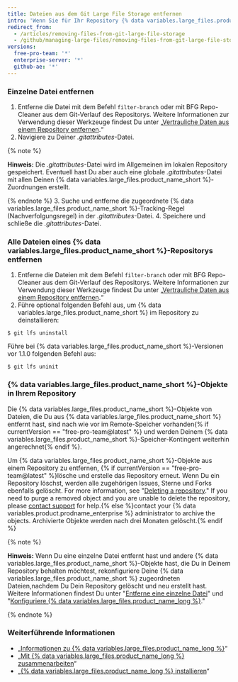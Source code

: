 ```yaml
---
title: Dateien aus dem Git Large File Storage entfernen
intro: 'Wenn Sie für Ihr Repository {% data variables.large_files.product_name_short %} eingerichtet haben, können Sie alle oder einen Teil der Dateien aus {% data variables.large_files.product_name_short %} entfernen.'
redirect_from:
  - /articles/removing-files-from-git-large-file-storage
  - /github/managing-large-files/removing-files-from-git-large-file-storage
versions:
  free-pro-team: '*'
  enterprise-server: '*'
  github-ae: '*'
---
```


### Einzelne Datei entfernen

1.  Entferne die Datei mit dem Befehl `filter-branch` oder mit BFG Repo-Cleaner aus dem Git-Verlauf des Repositorys. Weitere Informationen zur Verwendung dieser Werkzeuge findest Du unter „[Vertrauliche Daten aus einem Repository entfernen](/articles/removing-sensitive-data-from-a-repository).“
2. Navigiere zu Deiner *.gitattributes*-Datei.

  {% note %}

  **Hinweis:** Die *.gitattributes*-Datei wird im Allgemeinen im lokalen Repository gespeichert. Eventuell hast Du aber auch eine globale *.gitattributes*-Datei mit allen Deinen {% data variables.large_files.product_name_short %}-Zuordnungen erstellt.

  {% endnote %}
3. Suche und entferne die zugeordnete {% data variables.large_files.product_name_short %}-Tracking-Regel (Nachverfolgungsregel) in der *.gitattributes*-Datei.
4. Speichere und schließe die *.gitattributes*-Datei.

### Alle Dateien eines {% data variables.large_files.product_name_short %}-Repositorys entfernen

1. Entferne die Dateien mit dem Befehl `filter-branch` oder mit BFG Repo-Cleaner aus dem Git-Verlauf des Repositorys. Weitere Informationen zur Verwendung dieser Werkzeuge findest Du unter „[Vertrauliche Daten aus einem Repository entfernen](/articles/removing-sensitive-data-from-a-repository).“
2. Führe optional folgenden Befehl aus, um {% data variables.large_files.product_name_short %} im Repository zu deinstallieren:
  ```shell
  $ git lfs uninstall
  ```
  Führe bei {% data variables.large_files.product_name_short %}-Versionen vor 1.1.0 folgenden Befehl aus:
  ```shell
  $ git lfs uninit
  ```

### {% data variables.large_files.product_name_short %}-Objekte in Ihrem Repository

Die {% data variables.large_files.product_name_short %}-Objekte von Dateien, die Du aus {% data variables.large_files.product_name_short %} entfernt hast, sind nach wie vor im Remote-Speicher vorhanden{% if currentVersion == "free-pro-team@latest" %} und werden Deinem {% data variables.large_files.product_name_short %}-Speicher-Kontingent weiterhin angerechnet{% endif %}.

Um {% data variables.large_files.product_name_short %}-Objekte aus einem Repository zu entfernen, {% if currentVersion == "free-pro-team@latest" %}lösche und erstelle das Repository erneut. Wenn Du ein Repository löschst, werden alle zugehörigen Issues, Sterne und Forks ebenfalls gelöscht. For more information, see "[Deleting a repository](/github/administering-a-repository/deleting-a-repository)." If you need to purge a removed object and you are unable to delete the repository, please [contact support](/github/working-with-github-support) for help.{% else %}contact your {% data variables.product.prodname_enterprise %} administrator to archive the objects. Archivierte Objekte werden nach drei Monaten gelöscht.{% endif %}

{% note %}

**Hinweis:** Wenn Du eine einzelne Datei entfernt hast und andere {% data variables.large_files.product_name_short %}-Objekte hast, die Du in Deinem Repository behalten möchtest, rekonfiguriere Deine {% data variables.large_files.product_name_short %} zugeordneten Dateien,nachdem Du Dein Repository gelöscht und neu erstellt hast. Weitere Informationen findest Du unter "[Entferne eine einzelne Datei](#removing-a-single-file)" und "[Konfiguriere {% data variables.large_files.product_name_long %}](/github/managing-large-files/configuring-git-large-file-storage)."

{% endnote %}

### Weiterführende Informationen

- „[Informationen zu {% data variables.large_files.product_name_long %}](/articles/about-git-large-file-storage)“
- „[Mit {% data variables.large_files.product_name_long %} zusammenarbeiten](/articles/collaboration-with-git-large-file-storage/)“
- „[{% data variables.large_files.product_name_long %} installieren](/articles/installing-git-large-file-storage)“
